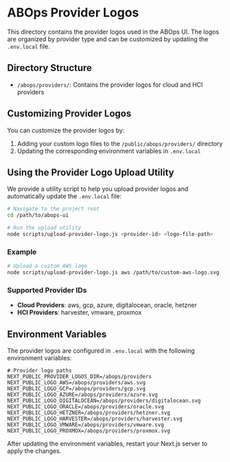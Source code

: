 # ABOps Provider Logos

This directory contains the provider logos used in the ABOps UI. The logos are organized by provider type and can be customized by updating the `.env.local` file.

## Directory Structure

- `/abops/providers/`: Contains the provider logos for cloud and HCI providers

## Customizing Provider Logos

You can customize the provider logos by:

1. Adding your custom logo files to the `/public/abops/providers/` directory
2. Updating the corresponding environment variables in `.env.local`

## Using the Provider Logo Upload Utility

We provide a utility script to help you upload provider logos and automatically update the `.env.local` file:

```bash
# Navigate to the project root
cd /path/to/abops-ui

# Run the upload utility
node scripts/upload-provider-logo.js <provider-id> <logo-file-path>
```

### Example

```bash
# Upload a custom AWS logo
node scripts/upload-provider-logo.js aws /path/to/custom-aws-logo.svg
```

### Supported Provider IDs

- **Cloud Providers**: aws, gcp, azure, digitalocean, oracle, hetzner
- **HCI Providers**: harvester, vmware, proxmox

## Environment Variables

The provider logos are configured in `.env.local` with the following environment variables:

```
# Provider logo paths
NEXT_PUBLIC_PROVIDER_LOGOS_DIR=/abops/providers
NEXT_PUBLIC_LOGO_AWS=/abops/providers/aws.svg
NEXT_PUBLIC_LOGO_GCP=/abops/providers/gcp.svg
NEXT_PUBLIC_LOGO_AZURE=/abops/providers/azure.svg
NEXT_PUBLIC_LOGO_DIGITALOCEAN=/abops/providers/digitalocean.svg
NEXT_PUBLIC_LOGO_ORACLE=/abops/providers/oracle.svg
NEXT_PUBLIC_LOGO_HETZNER=/abops/providers/hetzner.svg
NEXT_PUBLIC_LOGO_HARVESTER=/abops/providers/harvester.svg
NEXT_PUBLIC_LOGO_VMWARE=/abops/providers/vmware.svg
NEXT_PUBLIC_LOGO_PROXMOX=/abops/providers/proxmox.svg
```

After updating the environment variables, restart your Next.js server to apply the changes.
